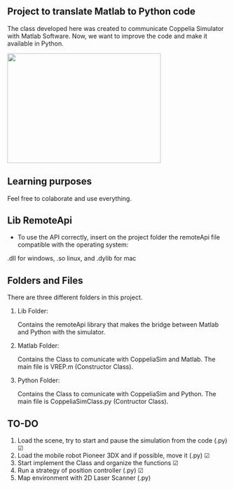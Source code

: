 ## Project to translate Matlab to Python code

The class developed here was created to communicate
Coppelia Simulator with Matlab Software. Now, we
want to improve the code and make it available in Python.

<img src="https://media.giphy.com/media/dU0jVmU13fQuDCmntQ/giphy.gif" height="250" width="350">

## Learning purposes

Feel free to colaborate and use everything.


## Lib RemoteApi

- To use the API correctly, insert on the project folder the remoteApi file compatible with the operating system: 

.dll for windows, .so linux, and .dylib for mac 

## Folders and Files

There are three different folders in this project.

1. Lib Folder:

    Contains the remoteApi library that makes the bridge between Matlab and Python with the simulator.

2. Matlab Folder:

    Contains the Class to comunicate with CoppeliaSim and Matlab. The main file is VREP.m (Constructor Class).

3. Python Folder:

    Contains the Class to comunicate with CoppeliaSim and Python. The main file is CoppeliaSimClass.py (Contructor Class).

## TO-DO

1. Load the scene, try to start and pause the simulation from the code (.py) ☑
2. Load the mobile robot Pioneer 3DX and if possible, move it (.py) ☑
3. Start implement the Class and organize the functions ☑
4. Run a strategy of position controller (.py) ☑
5. Map environment with 2D Laser Scanner (.py)
